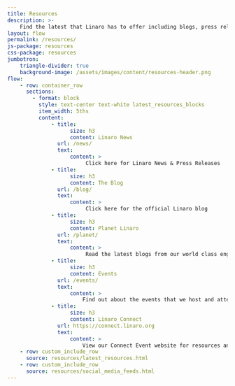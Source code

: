 ```yaml
---
title: Resources
description: >-
    Find the latest that Linaro has to offer including blogs, press releases, presentations and videos.
layout: flow
permalink: /resources/
js-package: resources
css-package: resources
jumbotron:
    triangle-divider: true
    background-image: /assets/images/content/resources-header.png
flow:
    - row: container_row
      sections:
        - format: block
          style: text-center text-white latest_resources_blocks
          item_width: 5ths
          content: 
              - title: 
                    size: h3
                    content: Linaro News
                url: /news/
                text:
                    content: >
                         Click here for Linaro News & Press Releases 
              - title: 
                    size: h3
                    content: The Blog
                url: /blog/
                text:
                    content: >
                         Click here for the official Linaro blog
              - title: 
                    size: h3
                    content: Planet Linaro
                url: /planet/
                text:
                    content: >
                         Read the latest blogs from our world class engineers
              - title: 
                    size: h3
                    content: Events
                url: /events/
                text:
                    content: >
                        Find out about the events that we host and attend. 
              - title: 
                    size: h3
                    content: Linaro Connect
                url: https://connect.linaro.org
                text:
                    content: >
                        View our Connect Event website for resources and more. 
    - row: custom_include_row
      source: resources/latest_resources.html
    - row: custom_include_row
      source: resources/social_media_feeds.html
---
```

